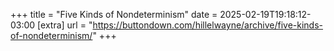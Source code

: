 +++
title = "Five Kinds of Nondeterminism"
date = 2025-02-19T19:18:12-03:00
[extra]
url = "https://buttondown.com/hillelwayne/archive/five-kinds-of-nondeterminism/"
+++
